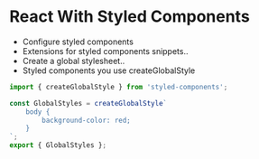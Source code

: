 # React With Styled Components

-   Configure styled components
-   Extensions for styled components snippets..
-   Create a global stylesheet..
-   Styled components you use createGlobalStyle

```js
import { createGlobalStyle } from 'styled-components';

const GlobalStyles = createGlobalStyle`
    body {
        background-color: red;
    }
`;
export { GlobalStyles };
```
